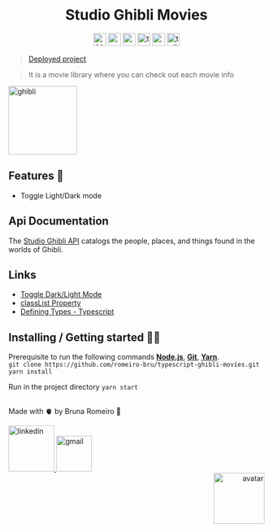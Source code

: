 <h1 align="center"> Studio Ghibli Movies </h1>

<div align="center">
  <img  src="https://img.shields.io/badge/HTML5-E34F26?style=for-the-badge&logo=html5&logoColor=white"  height="25" alt="html" />
  <img  src="https://img.shields.io/badge/CSS3-1572B6?style=for-the-badge&logo=css3&logoColor=white"  height="25" alt="css" />
  <img  src="https://img.shields.io/badge/React-20232A?style=for-the-badge&logo=react&logoColor=61DAFB"  height="25" alt="react" />
  <img  src="https://img.shields.io/badge/TypeScript-007ACC?style=for-the-badge&logo=typescript&logoColor=white"  height="25" alt="typescript" />
  <img src="https://img.shields.io/badge/React_Router-CA4245?style=for-the-badge&logo=react-router&logoColor=white" height="25" alt="router" />
  <img src="https://img.shields.io/badge/Netlify-00C7B7?style=for-the-badge&logo=netlify&logoColor=white" height="25" alt="tailwind" />
</div>

> [Deployed project](https://typescript-ghibli-movies.netlify.app/)

> It is a movie library where you can check out each movie info

<span  align="left">
  <img  src="https://media.giphy.com/media/dEdgB3euossMg/giphy.gif"  height="135" alt="ghibli">
</span>
<br>

## Features 👾
* Toggle Light/Dark mode

## Api Documentation
The [Studio Ghibli API](https://ghibliapi.herokuapp.com/) catalogs the people, places, and things found in the worlds of Ghibli.

## Links
* [Toggle Dark/Light Mode](https://www.w3schools.com/howto/howto_js_toggle_dark_mode.asp)
* [classList Property](https://www.w3schools.com/jsref/prop_element_classlist.asp) 
* [Defining Types - Typescript](https://www.typescriptlang.org/docs/handbook/typescript-in-5-minutes.html#defining-types)


## Installing / Getting started 👨‍🏭

Prerequisite to run the following commands <strong>[Node.js](https://nodejs.org/en/download/)</strong>, 
                           <strong>[Git](https://git-scm.com/downloads)</strong>, 
                           <strong>[Yarn](https://yarnpkg.com/)</strong>.
<br>
```git clone https://github.com/romeiro-bru/typescript-ghibli-movies.git```
<br>
```yarn install```

Run in the project directory ```yarn start```

## 

Made with 🫀 by Bruna Romeiro 🥰

<div align="left">
   <a href="https://www.linkedin.com/in/romeiro-bruna" target="_blank" >
    <img width="90rem" src="https://img.shields.io/badge/LinkedIn-0077B5?style=for-the-badge&logo=linkedin&logoColor=white" alt="linkedin" />
  </a>
   <a href="mailto:bruna.s.romeiro@gmail.com" target="_blank" >
    <img width="70rem" src="https://img.shields.io/badge/Gmail-D14836?style=for-the-badge&logo=gmail&logoColor=white" alt="gmail" />
  </a> 
</div>
<div align="right">
 <img  src="https://user-images.githubusercontent.com/56081906/147680402-8434cd2f-6781-4fbe-9edc-8a2be5fb2b64.png"  height="100" alt="avatar">
</div>

